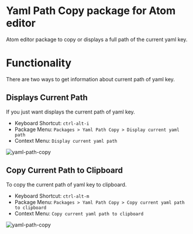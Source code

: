 # Yaml Path Copy package for Atom editor

Atom editor package to copy or displays a full path of the current yaml key.

# Functionality
There are two ways to get information about current path of yaml key.

## Displays Current Path
If you just want displays the current path of yaml key.

* Keyboard Shortcut: `ctrl-alt-i`
* Package Menu: `Packages > Yaml Path Copy > Display current yaml path`
* Context Menu: `Display current yaml path`

![yaml-path-copy](http://res.cloudinary.com/ricardoemerson/image/upload/v1470429409/atom-packages/yaml-path-copy/yaml-path-copy-display.mov.gif)


## Copy Current Path to Clipboard
To copy the current path of yaml key to clipboard.

* Keyboard Shortcut: `ctrl-alt-m`
* Package Menu: `Packages > Yaml Path Copy > Copy current yaml path to clipboard`
* Context Menu: `Copy current yaml path to clipboard`

![yaml-path-copy](http://res.cloudinary.com/ricardoemerson/image/upload/v1470428499/atom-packages/yaml-path-copy/yaml-path-copy-send.mov.gif)
